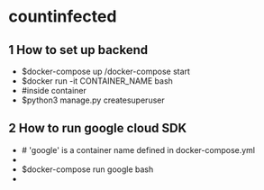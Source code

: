 <h1>countinfected</h1>
<h2>1 How to set up backend</h2>
<ul>
  <li>$docker-compose up /docker-compose start</li>
  <li>$docker run -it CONTAINER_NAME bash</li>
  <li>#inside container</li>
  <li>$python3 manage.py createsuperuser</li>
</ul>

<h2>2 How to run google cloud SDK</h2>
<ul>
  <li># 'google' is a container name defined in docker-compose.yml<li>
  <li>$docker-compose run google bash<li>
</ul>

